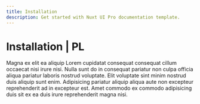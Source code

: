 ```yaml
---
title: Installation
description: Get started with Nuxt UI Pro documentation template.
---
```


# Installation | PL

Magna ex elit ea aliquip Lorem cupidatat consequat consequat cillum occaecat nisi irure nisi. Nulla sunt do in consequat pariatur non culpa officia aliqua pariatur laboris nostrud voluptate. Elit voluptate sint minim nostrud duis aliquip sunt enim. Adipisicing pariatur aliquip aliqua aute non excepteur reprehenderit ad in excepteur est. Amet commodo ex commodo adipisicing duis sit ex ea duis irure reprehenderit magna nisi.
